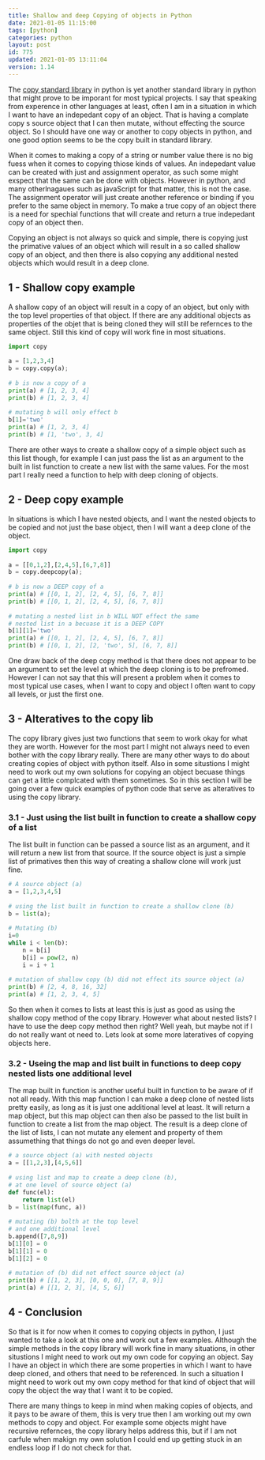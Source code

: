 ```yaml
---
title: Shallow and deep Copying of objects in Python
date: 2021-01-05 11:15:00
tags: [python]
categories: python
layout: post
id: 775
updated: 2021-01-05 13:11:04
version: 1.14
---
```


The [copy standard library](https://docs.python.org/3/library/copy.html) in python is yet another standard library in python that might prove to be imporant for most typical projects. I say that speaking from experence in other languages at least, often I am in a situation in which I want to have an indepedant copy of an object. That is having a complate copy s source object that I can then mutate, without effecting the source object. So I should have one way or another to copy objects in python, and one good option seems to be the copy built in standard library. 

When it comes to making a copy of a string or number value there is no big fuess when it comes to copying thiose kinds of values. An indepedant value can be created with just and assignment operator, as such some might exspect that the same can be done with objects. However in python, and many otherlnagaues such as javaScript for that matter, this is not the case. The assignment operator will just create another reference or binding if you prefer to the same object in memory. To make a true copy of an object there is a need for spechial functions that will create and return a true indepedant copy of an object then.

Copying an object is not always so quick and simple, there is copying just the primative values of an object which will result in a so called shallow copy of an object, and then there is also copying any additional nested objects which would result in a deep clone.

<!-- more -->

## 1 - Shallow copy example

A shallow copy of an object will result in a copy of an object, but only with the top level properties of that object. If there are any additional objects as properties of the objet that is being cloned they will still be refernces to the same object. Still this kind of copy will work fine in most situations.

```python
import copy
 
a = [1,2,3,4]
b = copy.copy(a);
 
# b is now a copy of a
print(a) # [1, 2, 3, 4]
print(b) # [1, 2, 3, 4]
 
# mutating b will only effect b
b[1]='two'
print(a) # [1, 2, 3, 4]
print(b) # [1, 'two', 3, 4]
```

There are other ways to create a shallow copy of a simple object such as this list though, for example I can just pass the list as an argument to the built in list function to create a new list with the same values. For the most part I really need a function to help with deep cloning of objects.

## 2 - Deep copy example

In situations is which I have nested objects, and I want the nested objects to be copied and not just the base object, then I will want a deep clone of the object.

```python
import copy
 
a = [[0,1,2],[2,4,5],[6,7,8]]
b = copy.deepcopy(a);
 
# b is now a DEEP copy of a
print(a) # [[0, 1, 2], [2, 4, 5], [6, 7, 8]]
print(b) # [[0, 1, 2], [2, 4, 5], [6, 7, 8]]
 
# mutating a nested list in b WILL NOT effect the same
# nested list in a becuase it is a DEEP COPY
b[1][1]='two'
print(a) # [[0, 1, 2], [2, 4, 5], [6, 7, 8]]
print(b) # [[0, 1, 2], [2, 'two', 5], [6, 7, 8]]
```

One draw back of the deep copy method is that there does not appear to be an argument to set the level at which the deep cloning is to be prefromed. However I can not say that this will present a problem when it comes to most typical use cases, when I want to copy and object I often want to copy all levels, or just the first one.

## 3 - Alteratives to the copy lib

The copy library gives just two functions that seem to work okay for what they are worth. However for the most part I might not always need to even bother with the copy library really. There are many other ways to do about creating copies of object with python itself. Also in some situstions I might need to work out my own solutions for copying an object becuase things can get a little complcated with them sometimes. So in this section I will be going over a few quick examples of python code that serve as alteratives to using the copy library.

### 3.1 - Just using the list built in function to create a shallow copy of a list

The list built in function can be passed a source list as an argument, and it will return a new list from that source. If the source object is just a simple list of primatives then this way of creating a shallow clone will work just fine.

```python
# A source object (a)
a = [1,2,3,4,5]
 
# using the list built in function to create a shallow clone (b)
b = list(a);
 
# Mutating (b)
i=0
while i < len(b):
    n = b[i]
    b[i] = pow(2, n)
    i = i + 1
 
# mutation of shallow copy (b) did not effect its source object (a)
print(b) # [2, 4, 8, 16, 32]
print(a) # [1, 2, 3, 4, 5]
```

So then when it comes to lists at least this is just as good as using the shallow copy method of the copy library. However what about nested lists? I have to use the deep copy method then right? Well yeah, but maybe not if I do not really want ot need to. Lets look at some more lateratives of copying objects here.

### 3.2 - Useing the map and list built in functions to deep copy nested lists one additional level

The map built in function is another useful built in function to be aware of if not all ready. With this map function I can make a deep clone of nested lists pretty easily, as long as it is just one additional level at least. It will return a map object, but this map object can then also be passed to the list built in function to create a list from the map object. The result is a deep clone of the list of lists, I can not mutate any element and property of them assumething that things do not go and even deeper level.

```python
# a source object (a) with nested objects
a = [[1,2,3],[4,5,6]]
 
# using list and map to create a deep clone (b),
# at one level of source object (a)
def func(el):
    return list(el)
b = list(map(func, a))
 
# mutating (b) bolth at the top level
# and one additional level
b.append([7,8,9])
b[1][0] = 0
b[1][1] = 0
b[1][2] = 0
 
# mutation of (b) did not effect source object (a)
print(b) # [[1, 2, 3], [0, 0, 0], [7, 8, 9]]
print(a) # [[1, 2, 3], [4, 5, 6]]
```


## 4 - Conclusion

So that is it for now when it comes to copying objects in python, I just wanted to take a look at this one and work out a few examples. Although the simple methods in the copy library will work fine in many situations, in other situstions I might need to work out my own code for copying an object. Say I have an object in which there are some properties in which I want to have deep cloned, and others that need to be referenced. In such a situation I might need to work out my own copy method for that kind of object that will copy the object the way that I want it to be copied.

There are many things to keep in mind when making copies of objects, and it pays to be aware of them, this is very true then I am working out my own methods to copy and object. For example some objects might have recursive refernces, the copy library helps address this, but if I am not carfule when makign my own solution I could end up getting stuck in an endless loop if I do not check for that.

